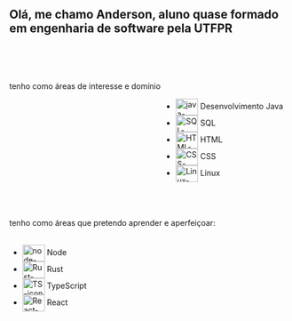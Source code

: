 ## Olá, me chamo Anderson, aluno quase formado em engenharia de software pela UTFPR
<br><br><br>
<div>
  tenho como áreas de interesse e domínio
  <div style="display: inline-grid"><br>
    <ul class={list-style: none}>
    <li> <img align="center" alt="java-icon" height="30" width="40"  src="https://cdn.jsdelivr.net/gh/devicons/devicon/icons/java/java-original-wordmark.svg" /> Desenvolvimento Java </li>
    <li><img align="center" alt="SQL-icon" height="30" width="40" src="https://cdn.jsdelivr.net/gh/devicons/devicon/icons/mysql/mysql-original-wordmark.svg" /> SQL</li>
     <li><img align="center" alt="HTML-icon" height="30" width="40" src="https://cdn.jsdelivr.net/gh/devicons/devicon/icons/html5/html5-plain.svg" /> HTML</li>
     <li><img align="center" alt="CSS-icon" height="30" width="40" src="https://cdn.jsdelivr.net/gh/devicons/devicon/icons/css3/css3-plain.svg" /> CSS</li>
     <li><img align="center" alt="Linux-icon" height="30" width="40"  src="https://cdn.jsdelivr.net/gh/devicons/devicon/icons/linux/linux-original.svg" /> Linux</li>
    </ul>
      </div>
  </div>
  <div><br><br><br>
  tenho como áreas que pretendo aprender e aperfeiçoar:
  <div style="display: column"><br>
    <ul>
     <li><img align="center" alt="node-icon" height="30" width="40" src="https://cdn.jsdelivr.net/gh/devicons/devicon/icons/nodejs/nodejs-plain.svg" /> Node 
     </li><li><img align="center" alt="Rust-icon" height="30" width="40" src="https://cdn.jsdelivr.net/gh/devicons/devicon/icons/rust/rust-plain.svg" /> Rust
     </li><li><img align="center" alt="TS-icon" height="30" width="40" src="https://cdn.jsdelivr.net/gh/devicons/devicon/icons/typescript/typescript-plain.svg" /> TypeScript
     </li><li><img align="center" alt="React-icon" height="30" width="40" src="https://cdn.jsdelivr.net/gh/devicons/devicon/icons/react/react-original-wordmark.svg" /> React
      </li></ul>
  </div>
  </div>

  

<!--
**AndersonFBD/AndersonFBD** is a ✨ _special_ ✨ repository because its `README.md` (this file) appears on your GitHub profile.

Here are some ideas to get you started:

- 🔭 I’m currently working on ...
- 🌱 I’m currently learning ...
- 👯 I’m looking to collaborate on ...
- 🤔 I’m looking for help with ...
- 💬 Ask me about ...
- 📫 How to reach me: ...
- 😄 Pronouns: ...
- ⚡ Fun fact: ...
-->
